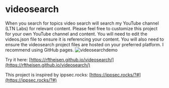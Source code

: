# videosearch
When you search for topics video search will search my YouTube channel (LTN Labs) for relevant content. Please feel free to customize this project for your own YouTube channel and content. You will need to edit the videos.json file to ensure it is referencing your content. You will also need to ensure the videosearch project files are hosted on your preferred platform. I recommend using GitHub pages.
![videosearchdemo](https://github.com/rftheisen/videosearch/assets/52935050/5a810e88-20fe-46cd-b6da-03b179c491e3)

Try it here: [https://rftheisen.github.io/videosearch/](https://rftheisen.github.io/videosearch/)


This project is inspired by ippsec.rocks: [https://ippsec.rocks/?#](https://ippsec.rocks/?#)
